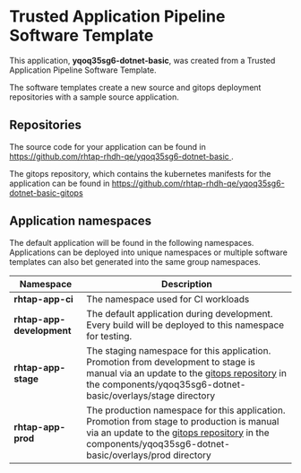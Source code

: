 # Trusted Application Pipeline Software Template

This application, **yqoq35sg6-dotnet-basic**, was created from a Trusted Application Pipeline Software Template.

The software templates create a new source and gitops deployment repositories with a sample source application. 

## Repositories

The source code for your application can be found in [https://github.com/rhtap-rhdh-qe/yqoq35sg6-dotnet-basic ](https://github.com/rhtap-rhdh-qe/yqoq35sg6-dotnet-basic ).
 
The gitops repository, which contains the kubernetes manifests for the application can be found in 
[https://github.com/rhtap-rhdh-qe/yqoq35sg6-dotnet-basic-gitops ](https://github.com/rhtap-rhdh-qe/yqoq35sg6-dotnet-basic-gitops ) 

## Application namespaces 

The default application will be found in the following namespaces. Applications can be deployed into unique namespaces or multiple software templates can also bet generated into the same group namespaces.  

|  Namespace   |  Description   |  
| -------- | -------- |
| **rhtap-app-ci** | The namespace used for CI workloads |
| **rhtap-app-development** | The default application during development. Every build will be deployed to this namespace for testing. |
| **rhtap-app-stage** | The staging namespace for this application. Promotion from development to stage is manual via an update to the [gitops repository](https://github.com/rhtap-rhdh-qe/yqoq35sg6-dotnet-basic-gitops ) in the components/yqoq35sg6-dotnet-basic/overlays/stage directory |
| **rhtap-app-prod** | The production namespace for this application. Promotion from stage to production is manual via an update to the [gitops repository](https://github.com/rhtap-rhdh-qe/yqoq35sg6-dotnet-basic-gitops ) in the components/yqoq35sg6-dotnet-basic/overlays/prod directory |